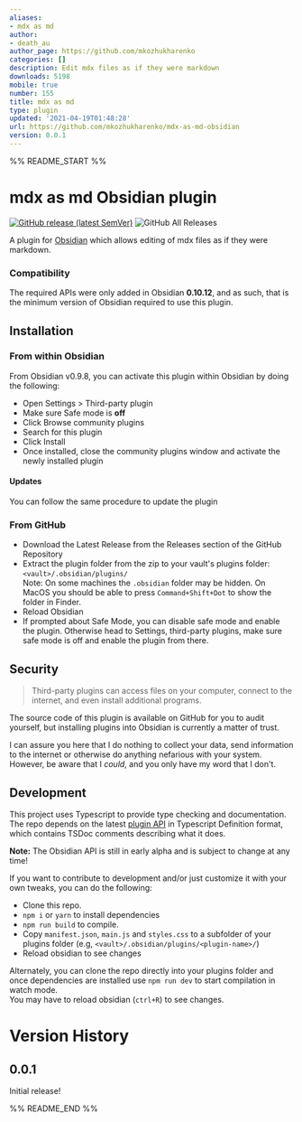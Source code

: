 ```yaml
---
aliases:
- mdx as md
author:
- death_au
author_page: https://github.com/mkozhukharenko
categories: []
description: Edit mdx files as if they were markdown
downloads: 5198
mobile: true
number: 155
title: mdx as md
type: plugin
updated: '2021-04-19T01:48:28'
url: https://github.com/mkozhukharenko/mdx-as-md-obsidian
version: 0.0.1
---
```


%% README_START %%

# mdx as md Obsidian plugin
[![GitHub release (latest SemVer)](https://img.shields.io/github/v/release/mkozhukharenko/mdx-as-md-obsidian?style=for-the-badge&sort=semver)](https://github.com/mkozhukharenko/mdx-as-md-obsidian/releases/latest)
![GitHub All Releases](https://img.shields.io/github/downloads/mkozhukharenko/mdx-as-md-obsidian/total?style=for-the-badge)

A plugin for [Obsidian](https://obsidian.md) which allows editing of mdx files as if they were markdown.


### Compatibility

The required APIs were only added in Obsidian **0.10.12**, and as such, that is the minimum version of Obsidian required to use this plugin. 

## Installation

### From within Obsidian
From Obsidian v0.9.8, you can activate this plugin within Obsidian by doing the following:
- Open Settings > Third-party plugin
- Make sure Safe mode is **off**
- Click Browse community plugins
- Search for this plugin
- Click Install
- Once installed, close the community plugins window and activate the newly installed plugin
#### Updates
You can follow the same procedure to update the plugin

### From GitHub
- Download the Latest Release from the Releases section of the GitHub Repository
- Extract the plugin folder from the zip to your vault's plugins folder: `<vault>/.obsidian/plugins/`  
Note: On some machines the `.obsidian` folder may be hidden. On MacOS you should be able to press `Command+Shift+Dot` to show the folder in Finder.
- Reload Obsidian
- If prompted about Safe Mode, you can disable safe mode and enable the plugin.
Otherwise head to Settings, third-party plugins, make sure safe mode is off and
enable the plugin from there.

## Security
> Third-party plugins can access files on your computer, connect to the internet, and even install additional programs.

The source code of this plugin is available on GitHub for you to audit yourself, but installing plugins into Obsidian is currently a matter of trust.

I can assure you here that I do nothing to collect your data, send information to the internet or otherwise do anything nefarious with your system. However, be aware that I *could*, and you only have my word that I don't.

## Development

This project uses Typescript to provide type checking and documentation.  
The repo depends on the latest [plugin API](https://github.com/obsidianmd/obsidian-api) in Typescript Definition format, which contains TSDoc comments describing what it does.

**Note:** The Obsidian API is still in early alpha and is subject to change at any time!

If you want to contribute to development and/or just customize it with your own
tweaks, you can do the following:
- Clone this repo.
- `npm i` or `yarn` to install dependencies
- `npm run build` to compile.
- Copy `manifest.json`, `main.js` and `styles.css` to a subfolder of your plugins
folder (e.g, `<vault>/.obsidian/plugins/<plugin-name>/`)
- Reload obsidian to see changes

Alternately, you can clone the repo directly into your plugins folder and once
dependencies are installed use `npm run dev` to start compilation in watch mode.  
You may have to reload obsidian (`ctrl+R`) to see changes.

# Version History
## 0.0.1
Initial release!


%% README_END %%